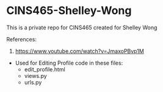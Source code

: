 # CINS465-Shelley-Wong
This is a private repo for CINS465 created for Shelley Wong

References:
1. https://www.youtube.com/watch?v=JmaxoPBvp1M
  * Used for Editing Profile code in these files:
    * edit_profile.html
    * views.py
    * urls.py
